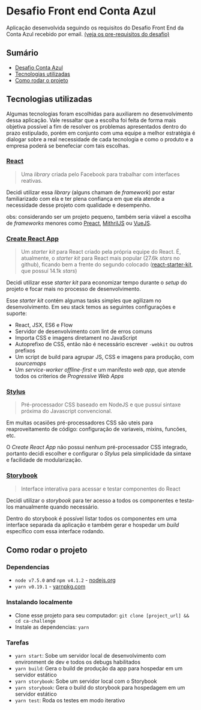 # Desafio Front end Conta Azul

Aplicação desenvolvida seguindo os requisitos do Desafio Front End da Conta Azul recebido por email. [(veja os pre-requisitos do desafio)](./CHALLENGE.md)

## Sumário

* [Desafio Conta Azul](./CHALLENGE.md)
* [Tecnologias utilizadas](#tecnologias-utilizadas)
* [Como rodar o projeto](#como-rodar-o-projeto)

## Tecnologias utilizadas

Algumas tecnologias foram escolhidas para auxiliarem no desenvolvimento dessa aplicação. Vale ressaltar que a escolha foi feita de forma mais objetiva possível a fim de resolver os problemas apresentados dentro do prazo estipulado, porém em conjunto com uma equipe a melhor estratégia é dialogar sobre a real necessidade de cada tecnologia e como o produto e a empresa poderá se benefeciar com tais escolhas.

### [React](https://facebook.github.io/react/)

> Uma *library* criada pelo Facebook para trabalhar com interfaces reativas.

Decidi utilizar essa *library* (alguns chamam de *framework*) por estar familiarizado com ela e ter plena confiança em que ela atende a necessidade desse projeto com qualidade e desempenho.

obs: considerando ser um projeto pequeno, também seria viável a escolha de *frameworks* menores como [Preact](https://preactjs.com), [MithrilJS](https://mithril.js.org) ou [VueJS](https://vuejs.org/).

### [Create React App](https://github.com/facebookincubator/create-react-app)

> Um *starter kit* para React criado pela própria equipe do React. É, atualmente, o *starter kit* para React mais popular (27.6k *stars* no github), ficando bem a frente do segundo colocado ([react-starter-kit](https://github.com/kriasoft/react-starter-kit), que possuí 14.1k *stars*)

Decidi utilizar esse *starter kit* para economizar tempo durante o *setup* do projeto e focar mais no processo de desenvolvimento.

Esse *starter kit* contém algumas tasks simples que agilizam no desenvolvimento. Em seu stack temos as seguintes configurações e suporte:

* React, JSX, ES6 e Flow
* Servidor de desenvolvimento com lint de erros comuns
* Importa CSS e imagens diretament no JavaScript
* Autoprefixo de CSS, então não é necessário escrever `-webkit` ou outros prefixos
* Um script de build para agrupar JS, CSS e imagens para produção, com *sourcemaps*
* Um *service-worker offline-first*  e um manifesto *web app*, que atende todos os criterios de *Progressive Web Apps*

### [Stylus](http://stylus-lang.com/)
> Pré-processador CSS baseado em NodeJS e que pussuí sintaxe próxima do Javascript convencional.

Em muitas ocasiões pré-processadores CSS são uteis para reaproveitamento de código: configuração de variaveis, mixins, funcões, etc.

O *Create React App* não possui nenhum pré-processador CSS integrado, portanto decidi escolher e configurar o *Stylus* pela simplicidade da sintaxe e facilidade de modularização.

### [Storybook](https://storybook.js.org/)
> Interface interativa para acessar e testar componentes do React

Decidi utilizar o *storybook* para ter acesso a todos os componentes e testa-los manualmente quando necessário.

Dentro do storybook é possível listar todos os componentes em uma interface separada da aplicação e também gerar e hospedar um *build* específico com essa interface rodando.

## Como rodar o projeto

### Dependencias
* `node v7.5.0`  and `npm v4.1.2` - [nodejs.org](https://nodejs.org)
* `yarn v0.19.1` - [yarnpkg.com](https://yarnpkg.com)

### Instalando localmente

* Clone esse projeto para seu computador: `git clone [project_url] && cd ca-challenge`
* Instale as dependencias: `yarn`

### Tarefas

* `yarn start`: Sobe um servidor local de desenvolvimento com environment de dev e todos os debugs habilitados
* `yarn build`: Gera o build de produção da app para hospedar em um servidor estático
* `yarn storybook`: Sobe um servidor local com o Storybook
* `yarn storybook`: Gera o build do storybook para hospedagem em um servidor estático
* `yarn test`: Roda os testes em modo iterativo
